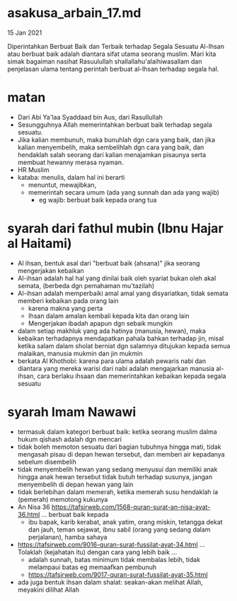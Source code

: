 # asakusa_arbain_17.md
15 Jan 2021

Diperintahkan Berbuat Baik dan Terbaik terhadap Segala Sesuatu
Al-Ihsan atau berbuat baik adalah diantara sifat utama seorang muslim. 
Mari kita simak bagaiman nasihat Rasuulullah shallallahu'alaihiwasallam dan penjelasan ulama tentang perintah berbuat al-Ihsan terhadap segala hal.

# matan
* Dari Abi Ya'laa Syaddaad bin Aus, dari Rasullullah
* Sesungguhnya Allah memerintahkan berbuat baik terhadap segala sesuatu.
* Jika kalian membunuh, maka bunuhlah dgn cara yang baik,
  dan jika kalian menyembelih, maka sembelihlah dgn cara yang baik,
  dan hendaklah salah seorang dari kalian menajamkan pisaunya serta membuat hewanny merasa nyaman.
* HR Muslim
* kataba: menulis, dalam hal ini berarti 
  * menuntut, mewajibkan, 
  * memerintah secara umum (ada yang sunnah dan ada yang wajib)
    * eg wajib: berbuat baik kepada orang tua

# syarah dari fathul mubin (Ibnu Hajar al Haitami)
* Al ihsan, bentuk asal dari "berbuat baik (ahsana)" jika seorang mengerjakan kebaikan
* Al-ihsan adalah hal hal yang dinilai baik oleh syariat bukan oleh akal semata, 
  (berbeda dgn pemahaman mu'tazilah)
* Al-ihsan adalah memperbaiki amal amal yang disyariatkan, tidak semata memberi kebaikan pada orang lain
  * karena makna yang perta
  * Ihsan dalam amalan kembali kepada kita dan orang lain
  * Mengerjakan ibadah apapun dgn sebaik mungkin
* dalam setiap makhluk yang ada hatinya (manusia, hewan), maka kebaikan terhadapnya mendapatkan pahala
  bahkan terhadap jin, misal ketika salam dalam sholat berniat dgn salamnya ditujukan 
  kepada semua malaikan, manusia mukmin dan jin mukmin
* berkata Al Khothobi: 
  karena para ulama adalah pewaris nabi dan diantara yang mereka warisi dari nabi adalah mengajarkan manusia al-ihsan,
  cara berlaku ihsaan dan memerintahkan kebaikan kepada segala sesuatu

# syarah Imam Nawawi
* termasuk dalam kategori berbuat baik:
  ketika seorang muslim dalma hukum qishash adalah dgn mencari
* tidak boleh memoton sesuatu dari bagian tubuhnya hingga mati, tidak mengasah pisau di depan hewan tersebut,
  dan memberi air kepadanya sebelum disembelih
* tidak menyembelih hewan yang sedang menyusui dan memiliki anak hingga anak hewan tersebut tidak butuh terhadap susunya,
  jangan menyembelih di depan hewan yang lain
* tidak berlebihan dalam memerah, ketika memerah susu hendaklah ia (pemerah) memotong kukunya
* An Nisa 36 https://tafsirweb.com/1568-quran-surat-an-nisa-ayat-36.html ... berbuat baik kepada
  * ibu bapak, karib kerabat, anak yatim, orang miskin, tetangga dekat dan jauh, teman sejawat, 
    ibnu sabil (orang yang sedang dalam perjalanan), hamba sahaya
 * https://tafsirweb.com/9016-quran-surat-fussilat-ayat-34.html
   ... Tolaklah (kejahatan itu) dengan cara yang lebih baik ...
   * adalah sunnah, batas minimum tidak membalas lebih, tidak melampaui batas
     eg memaafkan pembunuh
   * https://tafsirweb.com/9017-quran-surat-fussilat-ayat-35.html  
* ada juga bentuk ihsan dalam shalat: seakan-akan melihat Allah, meyakini dilihat Allah
  
